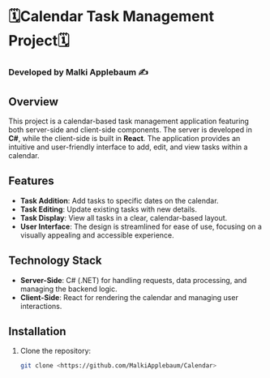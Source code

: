 # 🗓️Calendar Task Management Project🗓️
### Developed by Malki Applebaum ✍️

## Overview
This project is a calendar-based task management application featuring both server-side and client-side components. The server is developed in **C#**, while the client-side is built in **React**. The application provides an intuitive and user-friendly interface to add, edit, and view tasks within a calendar.

## Features
- **Task Addition**: Add tasks to specific dates on the calendar.
- **Task Editing**: Update existing tasks with new details.
- **Task Display**: View all tasks in a clear, calendar-based layout.
- **User Interface**: The design is streamlined for ease of use, focusing on a visually appealing and accessible experience.

## Technology Stack
- **Server-Side**: C# (.NET) for handling requests, data processing, and managing the backend logic.
- **Client-Side**: React for rendering the calendar and managing user interactions.
  
## Installation
1. Clone the repository:
   ```bash
   git clone <https://github.com/MalkiApplebaum/Calendar>

